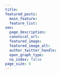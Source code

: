 ```yaml
---
title:
featured_posts: 
  main_feature: 
  feature_list:
seo:
  page_description:
  canonical_url:
  featured_image:
  featured_image_alt:
  author_twitter_handle:
  open_graph_type:
  no_index: false
page_size: 6
---
```

